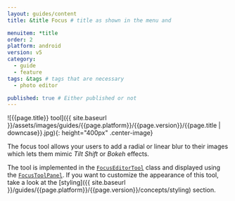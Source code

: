 ```yaml
---
layout: guides/content
title: &title Focus # title as shown in the menu and 

menuitem: *title
order: 2
platform: android
version: v5
category: 
  - guide
  - feature
tags: &tags # tags that are necessary
  - photo editor 

published: true # Either published or not 
---
```


![{{page.title}} tool]({{ site.baseurl }}/assets/images/guides/{{page.platform}}/{{page.version}}/{{page.title | downcase}}.jpg){: height="400px" .center-image}


The focus tool allows your users to add a radial or linear blur to their images which lets them mimic _Tilt Shift_ or _Bokeh_ effects.

The tool is implemented in the [`FocusEditorTool`]({{site.baseurl}}/apidocs/{{page.platform}}/{{page.version}}/ly/img/android/sdk/tools/FocusEditorTool.html) class and displayed using the [`FocusToolPanel`]({{site.baseurl}}/apidocs/{{page.platform}}/{{page.version}}/ly/img/android/ui/panels/FocusToolPanel.html). If you want to customize the appearance of this tool, take a look at the [styling]({{ site.baseurl }}/guides/{{page.platform}}/{{page.version}}/concepts/styling) section.
